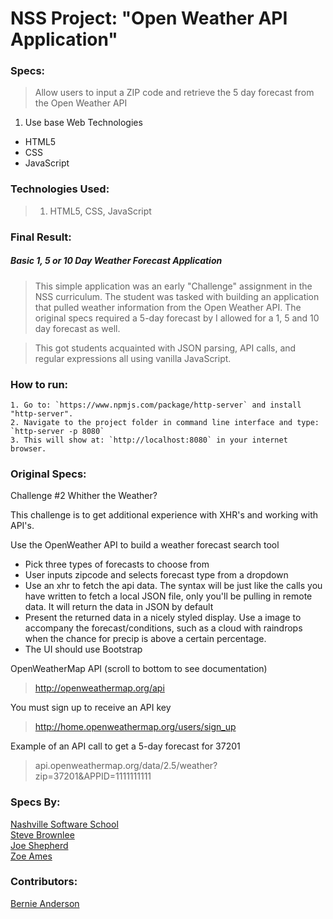 # NSS Project: "Open Weather API Application"

### Specs:
> Allow users to input a ZIP code and retrieve the 5 day forecast from the Open Weather API

1. Use base Web Technologies
 * HTML5
 * CSS
 * JavaScript

### Technologies Used:
> 1. HTML5, CSS, JavaScript


### Final Result:
##### Basic 1, 5 or 10 Day Weather Forecast Application
> This simple application was an early "Challenge" assignment in the NSS curriculum. The student was tasked with building an application that pulled weather information from the Open Weather API. The original specs required a 5-day forecast by I allowed for a 1, 5 and 10 day forecast as well.  

> This got students acquainted with JSON parsing, API calls, and regular expressions all using vanilla JavaScript. 

### How to run:
```
1. Go to: `https://www.npmjs.com/package/http-server` and install "http-server".  
2. Navigate to the project folder in command line interface and type: `http-server -p 8080`  
3. This will show at: `http://localhost:8080` in your internet browser.  
```

### Original Specs:

Challenge \#2
Whither the Weather?

This challenge is to get additional experience with XHR's and working with API's.

Use the OpenWeather API to build a weather forecast search tool

* Pick three types of forecasts to choose from
* User inputs zipcode and selects forecast type from a dropdown
* Use an xhr to fetch the api data. The syntax will be just like the calls you have written to fetch a local JSON file, only you'll be pulling in remote data. It will return the data in JSON by default
* Present the returned data in a nicely styled display. Use a image to accompany the forecast/conditions, such as a cloud with raindrops when the chance for precip is above a certain percentage.
* The UI should use Bootstrap

OpenWeatherMap API (scroll to bottom to see documentation)
> http://openweathermap.org/api 

You must sign up to receive an API key
> http://home.openweathermap.org/users/sign_up

Example of an API call to get a 5-day forecast for 37201
> api.openweathermap.org/data/2.5/weather?zip=37201&APPID=1111111111

<a id="challenge-3"></a>

### Specs By:
[Nashville Software School](https://github.com/nashville-software-school)  
[Steve Brownlee](https://github.com/chortlehoort)  
[Joe Shepherd](https://github.com/JoeShep)  
[Zoe Ames](https://github.com/zoeames)  

### Contributors:
[Bernie Anderson](https://github.com/bernardanderson) 
